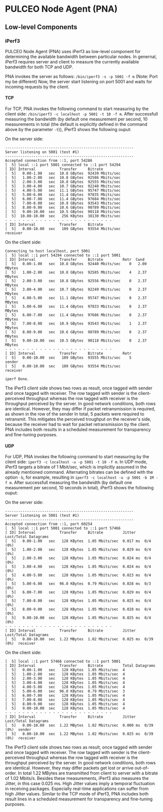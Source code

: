 # PULCEO Node Agent (PNA)

## Low-level Components

### iPerf3

PULCEO Node Agent (PNA) uses iPerf3 as low-level component for determining the available bandwidth between particular nodes.
In genernal, iPerf3 requires server and client to measure the currently available bandwidth for both TCP and UDP.

PNA invokes the server as follows: `/bin/iperf3 -s -p 5001 -f m` (Note: Port my be different) 
Now, the server start listening on port 5001 and waits for incoming requests by the client.

#### TCP

For TCP, PNA invokes the following command to start measuring by the client side: `/bin/iperf3 -c localhost -p 5001 -t 10 -f m`. After successfull measuring the bandwidth (by default one measurement per second, 10 measurements in total (the default is explicitly defined in the command above by the parameter `-t`)), iPerf3 shows the following ouput:

On the server side:

```
-----------------------------------------------------------
Server listening on 5001 (test #1)
-----------------------------------------------------------
Accepted connection from ::1, port 54286
[  5] local ::1 port 5001 connected to ::1 port 54294
[ ID] Interval           Transfer     Bitrate
[  5]   0.00-1.00   sec  10.8 GBytes  92439 Mbits/sec                  
[  5]   1.00-2.00   sec  10.8 GBytes  92586 Mbits/sec                  
[  5]   2.00-3.00   sec  10.8 GBytes  92555 Mbits/sec                  
[  5]   3.00-4.00   sec  10.7 GBytes  92248 Mbits/sec                  
[  5]   4.00-5.00   sec  11.1 GBytes  95747 Mbits/sec                  
[  5]   5.00-6.00   sec  11.4 GBytes  97835 Mbits/sec                  
[  5]   6.00-7.00   sec  11.4 GBytes  97684 Mbits/sec                  
[  5]   7.00-8.00   sec  10.9 GBytes  93543 Mbits/sec                  
[  5]   8.00-9.00   sec  10.6 GBytes  90789 Mbits/sec                  
[  5]   9.00-10.00  sec  10.5 GBytes  90118 Mbits/sec                  
[  5]  10.00-10.00  sec   256 KBytes  38130 Mbits/sec                  
- - - - - - - - - - - - - - - - - - - - - - - - -
[ ID] Interval           Transfer     Bitrate
[  5]   0.00-10.00  sec   109 GBytes  93554 Mbits/sec                  receiver
```

On the client side:

```
Connecting to host localhost, port 5001
[  5] local ::1 port 54294 connected to ::1 port 5001
[ ID] Interval           Transfer     Bitrate         Retr  Cwnd
[  5]   0.00-1.00   sec  10.8 GBytes  92440 Mbits/sec    0   2.00 MBytes       
[  5]   1.00-2.00   sec  10.8 GBytes  92585 Mbits/sec    4   2.37 MBytes       
[  5]   2.00-3.00   sec  10.8 GBytes  92556 Mbits/sec    0   2.37 MBytes       
[  5]   3.00-4.00   sec  10.7 GBytes  92249 Mbits/sec    0   2.37 MBytes       
[  5]   4.00-5.00   sec  11.1 GBytes  95747 Mbits/sec    0   2.37 MBytes       
[  5]   5.00-6.00   sec  11.4 GBytes  97833 Mbits/sec    0   2.37 MBytes       
[  5]   6.00-7.00   sec  11.4 GBytes  97686 Mbits/sec    0   2.37 MBytes       
[  5]   7.00-8.00   sec  10.9 GBytes  93543 Mbits/sec    1   2.37 MBytes       
[  5]   8.00-9.00   sec  10.6 GBytes  90789 Mbits/sec    0   2.37 MBytes       
[  5]   9.00-10.00  sec  10.5 GBytes  90118 Mbits/sec    0   2.37 MBytes       
- - - - - - - - - - - - - - - - - - - - - - - - -
[ ID] Interval           Transfer     Bitrate         Retr
[  5]   0.00-10.00  sec   109 GBytes  93555 Mbits/sec    5             sender
[  5]   0.00-10.00  sec   109 GBytes  93554 Mbits/sec                  receiver

iperf Done.
```

The iPerf3 client side shows two rows as result, once tagged with sender and once tagged with receiver.
The row tagged with sender is the client-perceived throughput whereas the row tagged with receiver is the throughput perceived by the server.
In good network conditions, both rows are identical. However, they may differ if packet retransmission is required, as shown in the row of the sender 
In total, 5 packets were required to retransmit. This mitigates the perceived troughput on the receiver's side, because the receiver had to wait for packet retransmission by the client.
PNA includes both results in a scheduled measurement for transparency and fine-tuning purposes.

#### UDP

For UDP, PNA invokes the following command to start measuring by the client side: `iperf3 -c localhost -u -p 5001 -t 10 -f m`. In UDP mode, iPerf3 targets a bitrate of 1 Mbit/sec, which is implicitly assumed in the already mentioned command. Alternating bitrates can be defined with the option `-b`, for example, resulting in `iperf3 -c localhost -u -p 5001 -b 1M -f m`. After successfull measuring the bandwidth (by default one measurement per second, 10 seconds in total), iPerf3 shows the following ouput:

On the server side:

```
-----------------------------------------------------------
Server listening on 5001 (test #1)
-----------------------------------------------------------
Accepted connection from ::1, port 60254
[  5] local ::1 port 5001 connected to ::1 port 57466
[ ID] Interval           Transfer     Bitrate         Jitter    Lost/Total Datagrams
[  5]   0.00-1.00   sec   128 KBytes  1.05 Mbits/sec  0.017 ms  0/4 (0%)  
[  5]   1.00-2.00   sec   128 KBytes  1.05 Mbits/sec  0.029 ms  0/4 (0%)  
[  5]   2.00-3.00   sec   128 KBytes  1.05 Mbits/sec  0.024 ms  0/4 (0%)  
[  5]   3.00-4.00   sec   128 KBytes  1.05 Mbits/sec  0.024 ms  0/4 (0%)  
[  5]   4.00-5.00   sec   128 KBytes  1.05 Mbits/sec  0.023 ms  0/4 (0%)  
[  5]   5.00-6.00   sec  96.0 KBytes  0.79 Mbits/sec  0.028 ms  0/3 (0%)  
[  5]   6.00-7.00   sec   128 KBytes  1.05 Mbits/sec  0.029 ms  0/4 (0%)  
[  5]   7.00-8.00   sec   128 KBytes  1.05 Mbits/sec  0.025 ms  0/4 (0%)  
[  5]   8.00-9.00   sec   128 KBytes  1.05 Mbits/sec  0.028 ms  0/4 (0%)  
[  5]   9.00-10.00  sec   128 KBytes  1.05 Mbits/sec  0.025 ms  0/4 (0%)  
- - - - - - - - - - - - - - - - - - - - - - - - -
[ ID] Interval           Transfer     Bitrate         Jitter    Lost/Total Datagrams
[  5]   0.00-10.00  sec  1.22 MBytes  1.02 Mbits/sec  0.025 ms  0/39 (0%)  receiver
```

On the client side:

```
[  5] local ::1 port 57466 connected to ::1 port 5001
[ ID] Interval           Transfer     Bitrate         Total Datagrams
[  5]   0.00-1.00   sec   128 KBytes  1.05 Mbits/sec  4  
[  5]   1.00-2.00   sec   128 KBytes  1.05 Mbits/sec  4  
[  5]   2.00-3.00   sec   128 KBytes  1.05 Mbits/sec  4  
[  5]   3.00-4.00   sec   128 KBytes  1.05 Mbits/sec  4  
[  5]   4.00-5.00   sec   128 KBytes  1.05 Mbits/sec  4  
[  5]   5.00-6.00   sec  96.0 KBytes  0.79 Mbits/sec  3  
[  5]   6.00-7.00   sec   128 KBytes  1.05 Mbits/sec  4  
[  5]   7.00-8.00   sec   128 KBytes  1.05 Mbits/sec  4  
[  5]   8.00-9.00   sec   128 KBytes  1.05 Mbits/sec  4  
[  5]   9.00-10.00  sec   128 KBytes  1.05 Mbits/sec  4  
- - - - - - - - - - - - - - - - - - - - - - - - -
[ ID] Interval           Transfer     Bitrate         Jitter    Lost/Total Datagrams
[  5]   0.00-10.00  sec  1.22 MBytes  1.02 Mbits/sec  0.000 ms  0/39 (0%)  sender
[  5]   0.00-10.00  sec  1.22 MBytes  1.02 Mbits/sec  0.025 ms  0/39 (0%)  receiver
```

The iPerf3 client side shows two rows as result, once tagged with sender and once tagged with receiver.
The row tagged with sender is the client-perceived throughput whereas the row tagged with receiver is the throughput perceived by the server.
In good network conditions, both rows are identical. However, they may differ packets get lost or arrive out-of-order.
In total 1.22 MBytes are transmitted from client to server with a bitrate of 1.02 Mbits/s.
Besides these measurements, iPerf3 also measures the Jitter, in this case 0.025 ms.
High Jitter values imply a temporal fluctuation in receiving packages.
Especially real-time applications can suffer from high Jitter values.
Similar to the TCP mode of iPerf3, PNA includes both result lines in a scheduled measurement for transparency and fine-tuning purposes.
